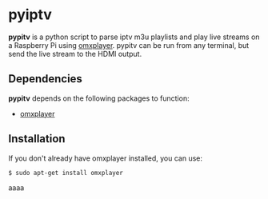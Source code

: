 pyiptv
==========================================================================

**pypitv** is a python script to parse iptv m3u playlists and play live streams on a Raspberry Pi using [omxplayer](https://www.raspberrypi.org/documentation/raspbian/applications/omxplayer.md). pypitv can be run from any terminal, but send the live stream to the HDMI output.

Dependencies
--------------------------------------------------------------------------

**pypitv** depends on the following packages to function:
* [omxplayer](https://www.raspberrypi.org/documentation/raspbian/applications/omxplayer.md)

Installation
--------------------------------------------------------------------------

If you don't already have omxplayer installed, you can use:
```
$ sudo apt-get install omxplayer
```

aaaa
